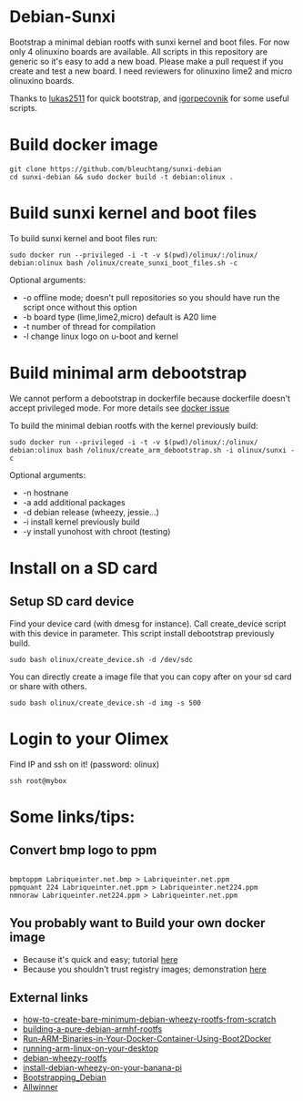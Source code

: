 Debian-Sunxi
==========

Bootstrap a minimal debian rootfs with sunxi kernel and boot files. For now
only 4 olinuxino boards are available. All scripts in this repository are
generic so it's easy to add a new boad. Please make a pull request if you
create and test a new board. I need reviewers for olinuxino lime2 and micro
olinuxino boards.

Thanks to [lukas2511](https://github.com/lukas2511/olinuxino-a20-micro) for
quick bootstrap, and [igorpecovnik](https://github.com/igorpecovnik/lib) for
some useful scripts.

# Build docker image

```shell
git clone https://github.com/bleuchtang/sunxi-debian
cd sunxi-debian && sudo docker build -t debian:olinux .
```

# Build sunxi kernel and boot files

To build sunxi kernel and boot files run:

```shell
sudo docker run --privileged -i -t -v $(pwd)/olinux/:/olinux/ debian:olinux bash /olinux/create_sunxi_boot_files.sh -c
```

Optional arguments:
+ -o offline mode; doesn't pull repositories so you should have run the script once without this option
+ -b <type> board type (lime,lime2,micro) default is A20 lime
+ -t <number> number of thread for compilation
+ -l change linux logo on u-boot and kernel 

# Build minimal arm debootstrap

We cannot perform a debootstrap in dockerfile because dockerfile doesn't accept
privileged mode. For more details see [docker issue](https://github.com/docker/docker/issues/1916)

To build the minimal debian rootfs with the kernel previously build:

```shell
sudo docker run --privileged -i -t -v $(pwd)/olinux/:/olinux/ debian:olinux bash /olinux/create_arm_debootstrap.sh -i olinux/sunxi -c
```

Optional arguments:
+ -n <name> hostnane
+ -a <packages> add additional packages
+ -d <release> debian release (wheezy, jessie...)
+ -i install kernel previously build
+ -y install yunohost with chroot (testing)

# Install on a SD card

## Setup SD card device

Find your device card (with dmesg for instance). Call create_device script with
this device in parameter. This script install debootstrap previously build. 

```shell
sudo bash olinux/create_device.sh -d /dev/sdc
```

You can directly create a image file that you can copy after on your sd card or share with others. 

```shell
sudo bash olinux/create_device.sh -d img -s 500
```

# Login to your Olimex

Find IP and ssh on it! (password: olinux)

```shell
ssh root@mybox
```

# Some links/tips:

## Convert bmp logo to ppm

```shell

bmptoppm Labriqueinter.net.bmp > Labriqueinter.net.ppm
ppmquant 224 Labriqueinter.net.ppm > Labriqueinter.net224.ppm
nmnoraw Labriqueinter.net224.ppm > Labriqueinter.net.ppm
```

## You probably want to Build your own docker image

- Because it's quick and easy; tutorial [here](http://www.aossama.com/build-debian-docker-image-from-scratch/)
- Because you shouldn't trust registry images; demonstration [here](https://joeyh.name/blog/entry/docker_run_debian/)

## External links

- [how-to-create-bare-minimum-debian-wheezy-rootfs-from-scratch](http://olimex.wordpress.com/2014/07/21/how-to-create-bare-minimum-debian-wheezy-rootfs-from-scratch/)
- [building-a-pure-debian-armhf-rootfs](http://blog.night-shade.org.uk/2013/12/building-a-pure-debian-armhf-rootfs/)
- [Run-ARM-Binaries-in-Your-Docker-Container-Using-Boot2Docker](http://www.hnwatcher.com/r/1526487/Run-ARM-Binaries-in-Your-Docker-Container-Using-Boot2Docker)
- [running-arm-linux-on-your-desktop](http://tinkering-is-fun.blogspot.fr/2009/12/running-arm-linux-on-your-desktop-pc_12.html)
- [debian-wheezy-rootfs](http://www.yoovant.com/debian-wheezy-rootfs/)
- [install-debian-wheezy-on-your-banana-pi](http://cbwebs.de/single-board-computer/banana-pi/install-debian-wheezy-on-your-banana-pi/)
- [Bootstrapping_Debian](https://linux-sunxi.org/Mainline_Debian_HowTo#Bootstrapping_Debian)
- [Allwinner](https://wiki.debian.org/InstallingDebianOn/Allwinner)
